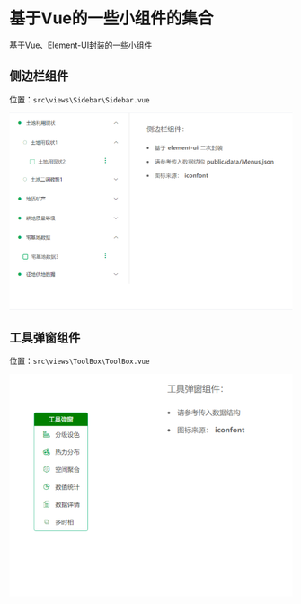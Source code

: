 # 基于Vue的一些小组件的集合

基于Vue、Element-UI封装的一些小组件

## 侧边栏组件

位置：`src\views\Sidebar\Sidebar.vue`

![Sidebar](/img/Sidebar.png)

##  工具弹窗组件 

位置：`src\views\ToolBox\ToolBox.vue`

![ToolBox](/img/ToolBox.png)


